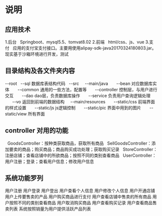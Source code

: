 
# 说明

## 应用技术

1.后台
&nbsp;&nbsp;Springboot、mysql5.5、tomvat8.02
2.前端
&nbsp;&nbsp;html/css、js、vue
3.支付
&nbsp;&nbsp;应用的支付宝支付接口。主要用使用alipay-sdk-java20170324180803.jar。现实基于沙箱环境进行开发，测试

## 目录结构及各文件夹内容

--root
&nbsp;&nbsp;--sql  数据库表结构代码
&nbsp;&nbsp;--src
&nbsp;&nbsp;&nbsp;&nbsp;--main/java
&nbsp;&nbsp;&nbsp;&nbsp;&nbsp;&nbsp;--bean  对应数据库实体
&nbsp;&nbsp;&nbsp;&nbsp;&nbsp;&nbsp;--common 通用的一些方法，配置等
&nbsp;&nbsp;&nbsp;&nbsp;&nbsp;&nbsp;--controller 控制层，与用户进行交互
&nbsp;&nbsp;&nbsp;&nbsp;&nbsp;&nbsp;--dao  dao层，负责数据库操作
&nbsp;&nbsp;&nbsp;&nbsp;&nbsp;&nbsp;--service 负责用户查询逻辑处理
&nbsp;&nbsp;&nbsp;&nbsp;&nbsp;&nbsp;--vo  返回到前端的数据结构
&nbsp;&nbsp;&nbsp;&nbsp;--main/resources
&nbsp;&nbsp;&nbsp;&nbsp;&nbsp;&nbsp;--static/css 前端界面的样式设置
&nbsp;&nbsp;&nbsp;&nbsp;&nbsp;&nbsp;--static/js  js逻辑控制
&nbsp;&nbsp;&nbsp;&nbsp;&nbsp;&nbsp;--static/pic 界面中用到的图片
&nbsp;&nbsp;&nbsp;&nbsp;&nbsp;&nbsp;--static/view 所有界面

## controller 对用的功能
&nbsp;&nbsp;GoodsController：按种类获取商品，获取所有商品
&nbsp;&nbsp;SellGoodsController：添加要卖的商品；购买商品；商品购买成功处理；获取购买记录
&nbsp;&nbsp;StoreController：注册店铺；查看店铺中的所欲商品；按照不同的类别查看商品
&nbsp;&nbsp;UserController：用户注册；登录；查看用户信息；修改用户信息
&nbsp;&nbsp;


## 系统功能罗列

用户注册
用户登录
用户登出
用户查看个人信息
用户修改个人信息
用户开通店铺
用户上传要售卖的产品
用户购买商品进行支付
用户查看店铺中售卖的所有商品
用户按照不同的类别查看商品
用户取消购买商品
用户查看购买记录
用户查看商品售卖列表
系统按照销量为用户提供活跃产品列表

